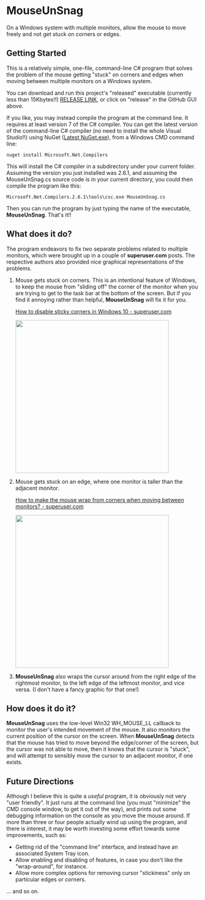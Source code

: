 # MouseUnSnag
On a Windows system with multiple monitors, allow the mouse to move freely and not get stuck on corners or edges.

## Getting Started
This is a relatively simple, one-file, command-line C# program that solves the problem of the mouse getting "stuck" on corners and edges when moving between multiple monitors on a Windows system.

You can download and run this project's "released" executable (currently less than 15Kbytes!!)  [RELEASE LINK](https://github.com/dale-roberts/MouseUnSnag/releases), or click on "release" in the GitHub GUI above.

If you like, you may instead compile the program at the command line. It requires at least version 7 of the C# compiler. You can get the latest version of the command-line C# compiler (no need to install the whole Visual Studio!!) using NuGet ([Latest NuGet.exe](https://dist.nuget.org/win-x86-commandline/latest/nuget.exe)), from a Windows CMD command line:
```
nuget install Microsoft.Net.Compilers
```
This will install the C# compiler in a subdirectory under your current folder. Assuming the version you just installed was 2.6.1, and assuming the MouseUnSnag.cs source code is in your current directory, you could then compile the program like this:
```
Microsoft.Net.Compilers.2.6.1\tools\csc.exe MouseUnSnag.cs
```
Then you can run the program by just typing the name of the executable, **MouseUnSnag**. That's it!!

## What does it do?
The program endeavors to fix two separate problems related to multiple monitors, which were brought up in a couple of **superuser.com** posts. The respective authors also provided nice graphical representations of the problems.

1. Mouse gets stuck on corners. This is an intentional feature of Windows, to keep the mouse from "sliding off" the corner of the monitor when you are trying to get to the task bar at the bottom of the screen. But if you find it annoying rather than helpful, **MouseUnSnag** will fix it for you.

   [How to disable sticky corners in Windows 10 - superuser.com](https://superuser.com/questions/947817/how-to-disable-sticky-corners-in-windows-10)
   
   <img src=https://i.stack.imgur.com/RxDz4.png width="400"/>

2. Mouse gets stuck on an edge, where one monitor is taller than the adjacent monitor.

   [How to make the mouse wrap from corners when moving between monitors? - superuser.com](https://superuser.com/questions/865469/how-to-make-the-mouse-wrap-from-corners-when-moving-between-monitors)
   
   <img src=https://i.stack.imgur.com/5Rlji.png width="400"/>

3. **MouseUnSnag** also wraps the cursor around from the right edge of the rightmost monitor, to the left edge of the leftmost monitor, and vice versa. (I don't have a fancy graphic for that one!)

## How does it do it?
**MouseUnSnag** uses the low-level Win32 WH_MOUSE_LL callback to monitor the user's intended movement of the mouse. It also monitors the current position of the cursor on the screen. When **MouseUnSnag** detects that the mouse has tried to move beyond the edge/corner of the screen, but the cursor was not able to move, then it knows that the cursor is "stuck", and will attempt to sensibly move the cursor to an adjacent monitor, if one exists.

## Future Directions
Although I believe this is quite a *useful* program, it is obviously not very "user friendly". It just runs at the command line (you must "minimize" the CMD console window, to get it out of the way), and prints out some debugging information on the console as you move the mouse around. If more than three or four people actually wind up using the program, and there is interest, it may be worth investing some effort towards some improvements, such as:
* Getting rid of the "command line" interface, and instead have an associated System Tray icon.
* Allow enabling and disabling of features, in case you don't like the "wrap-around", for instance.
* Allow more complex options for removing cursor "stickiness" only on particular edges or corners.

... and so on.
